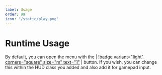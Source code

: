 ```yaml
---
label: Usage
order: 99
icon: "/static/play.png"
---
```


# Runtime Usage

By default, you can open the menu with the | [!badge variant="light" corners="square" size="m" text="1"]() | button. If you wish, you can change this within the HUD class you added and also add it for gamepad input.





